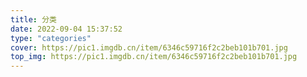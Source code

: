```yaml
---
title: 分类
date: 2022-09-04 15:37:52
type: "categories"
cover: https://pic1.imgdb.cn/item/6346c59716f2c2beb101b701.jpg
top_img: https://pic1.imgdb.cn/item/6346c59716f2c2beb101b701.jpg
---
```

